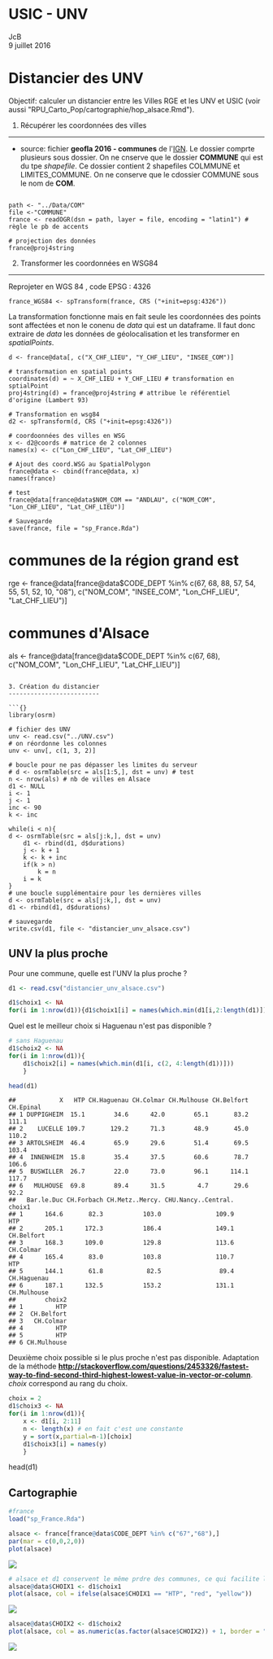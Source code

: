 # USIC - UNV
JcB  
9 juillet 2016  

Distancier des UNV
===================




Objectif: calculer un distancier entre les Villes RGE et les UNV et USIC (voir aussi "RPU_Carto_Pop/cartographie/hop_alsace.Rmd").

1. Récupérer les coordonnées des villes
---------------------------------------

- source: fichier __geofla 2016 - communes__ de l'[IGN](http://professionnels.ign.fr/geofla). Le dossier comprte plusieurs sous dossier. On ne cnserve que le dossier __COMMUNE__ qui est du tpe _shapefile_. Ce dossier contient 2 shapefiles COLMMUNE et LIMITES_COMMUNE. On ne conserve que le cdossier COMMUNE sous le nom de __COM__.

```{}

path <- "../Data/COM"
file <-"COMMUNE"
france <- readOGR(dsn = path, layer = file, encoding = "latin1") # règle le pb de accents

# projection des données
france@proj4string
```

2. Transformer les coordonnées en WSG84
---------------------------------------
Reprojeter en WGS 84 , code EPSG : 4326
```{}
france_WGS84 <- spTransform(france, CRS ("+init=epsg:4326"))
```

La transformation fonctionne mais en fait seule les coordonnées des points sont affectées et non le conenu de _data_ qui est un dataframe. Il faut donc extraire de _data_ les données de géolocalisation et les transformer en _spatialPoints_.

```{}
d <- france@data[, c("X_CHF_LIEU", "Y_CHF_LIEU", "INSEE_COM")] 

# transformation en spatial points
coordinates(d) = ~ X_CHF_LIEU + Y_CHF_LIEU # transformation en sptialPoint
proj4string(d) = france@proj4string # attribue le référentiel d'origine (Lambert 93)

# Transformation en wsg84
d2 <- spTransform(d, CRS ("+init=epsg:4326"))

# coordoonnées des villes en WSG
x <- d2@coords # matrice de 2 colonnes
names(x) <- c("Lon_CHF_LIEU", "Lat_CHF_LIEU")

# Ajout des coord.WSG au SpatialPolygon
france@data <- cbind(france@data, x)
names(france)

# test
france@data[france@data$NOM_COM == "ANDLAU", c("NOM_COM", "Lon_CHF_LIEU", "Lat_CHF_LIEU")]

# Sauvegarde
save(france, file = "sp_France.Rda")
```

# communes de la région grand est
rge <- france@data[france@data$CODE_DEPT %in% c(67, 68, 88, 57, 54, 55, 51, 52, 10, "08"), c("NOM_COM", "INSEE_COM", "Lon_CHF_LIEU", "Lat_CHF_LIEU")]

# communes d'Alsace
als <- france@data[france@data$CODE_DEPT %in% c(67, 68), c("NOM_COM", "Lon_CHF_LIEU", "Lat_CHF_LIEU")]

```

3. Création du distancier
-------------------------

```{}
library(osrm)

# fichier des UNV
unv <- read.csv("../UNV.csv")
# on réordonne les colonnes
unv <- unv[, c(1, 3, 2)]

# boucle pour ne pas dépasser les limites du serveur
# d <- osrmTable(src = als[1:5,], dst = unv) # test
n <- nrow(als) # nb de villes en Alsace
d1 <- NULL
i <- 1
j <- 1
inc <- 90
k <- inc

while(i < n){
d <- osrmTable(src = als[j:k,], dst = unv)
    d1 <- rbind(d1, d$durations)
    j <- k + 1
    k <- k + inc
    if(k > n)
        k = n
    i = k
}
# une boucle supplémentaire pour les dernières villes
d <- osrmTable(src = als[j:k,], dst = unv)
d1 <- rbind(d1, d$durations)

# sauvegarde
write.csv(d1, file <- "distancier_unv_alsace.csv")

```

UNV la plus proche
------------------

Pour une commune, quelle est l'UNV la plus proche ?

```r
d1 <- read.csv("distancier_unv_alsace.csv")

d1$choix1 <- NA
for(i in 1:nrow(d1)){d1$choix1[i] = names(which.min(d1[i,2:length(d1)]))}
```

Quel est le meilleur choix si Haguenau n'est pas disponible ?

```r
# sans Haguenau
d1$choix2 <- NA
for(i in 1:nrow(d1)){
    d1$choix2[i] = names(which.min(d1[i, c(2, 4:length(d1))]))
    }

head(d1)
```

```
##            X   HTP CH.Haguenau CH.Colmar CH.Mulhouse CH.Belfort CH.Epinal
## 1 DUPPIGHEIM  15.1        34.6      42.0        65.1       83.2     111.1
## 2    LUCELLE 109.7       129.2      71.3        48.9       45.0     110.2
## 3 ARTOLSHEIM  46.4        65.9      29.6        51.4       69.5     103.4
## 4  INNENHEIM  15.8        35.4      37.5        60.6       78.7     106.6
## 5  BUSWILLER  26.7        22.0      73.0        96.1      114.1     117.7
## 6   MULHOUSE  69.8        89.4      31.5         4.7       29.6      92.2
##   Bar.le.Duc CH.Forbach CH.Metz..Mercy. CHU.Nancy..Central.      choix1
## 1      164.6       82.3           103.0               109.9         HTP
## 2      205.1      172.3           186.4               149.1  CH.Belfort
## 3      168.3      109.0           129.8               113.6   CH.Colmar
## 4      165.4       83.0           103.8               110.7         HTP
## 5      144.1       61.8            82.5                89.4 CH.Haguenau
## 6      187.1      132.5           153.2               131.1 CH.Mulhouse
##        choix2
## 1         HTP
## 2  CH.Belfort
## 3   CH.Colmar
## 4         HTP
## 5         HTP
## 6 CH.Mulhouse
```

Deuxième choix possible si le plus proche n'est pas disponible. Adaptation de la méthode __http://stackoverflow.com/questions/2453326/fastest-way-to-find-second-third-highest-lowest-value-in-vector-or-column__. _choix_ correspond au rang du choix.


```r
choix = 2
d1$choix3 <- NA
for(i in 1:nrow(d1)){
    x <- d1[i, 2:11]
    n <- length(x) # en fait c'est une constante
    y = sort(x,partial=n-1)[choix]
    d1$choix3[i] = names(y)
    }
```

head(d1)

Cartographie
------------

```r
#france
load("sp_France.Rda")

alsace <- france[france@data$CODE_DEPT %in% c("67","68"),]
par(mar = c(0,0,2,0))
plot(alsace)
```

![](usic_et_unv_files/figure-html/unnamed-chunk-4-1.png)<!-- -->

```r
# alsace et d1 conservent le même prdre des communes, ce qui facilite l'ajout des colonnes choix au dataframe alsace.
alsace@data$CHOIX1 <- d1$choix1
plot(alsace, col = ifelse(alsace$CHOIX1 == "HTP", "red", "yellow"))
```

![](usic_et_unv_files/figure-html/unnamed-chunk-4-2.png)<!-- -->

```r
alsace@data$CHOIX2 <- d1$choix2
plot(alsace, col = as.numeric(as.factor(alsace$CHOIX2)) + 1, border = "gray")
```

![](usic_et_unv_files/figure-html/unnamed-chunk-4-3.png)<!-- -->

